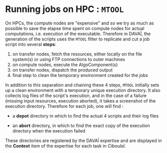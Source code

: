 # Running jobs on HPC : `MTOOL`

On HPCs, the compute nodes are "expensive" and so we try as much as possible to save the elapse time spent on compute nodes for actual
computations, i.e. execution of the executable. 
Therefore in DAVAÏ, the generation of the scripts uses the `MTOOL` filter to replicate and cut a job script into several **steps**:

1. on transfer nodes, fetch the resources, either locally on the file system(s) or using FTP connections to outer machines
2. on compute nodes, execute the AlgoComponent(s)
3. on transfer nodes, dispatch the produced output
4. final step to clean the temporary environment created for the jobs

In addition to this separation and chaining these 4 steps, `MTOOL` initially sets up a clean environment with a temporary unique execution
directory. It also collects log files of the script's execution, and in the case of a failure (missing input resources, execution aborted), it
takes a screenshot of the execution directory. Therefore for each job, one will find :

- a **depot** directory in which to find the actual 4 scripts and their log files

- an **abort** directory, in which to find the exact copy of the execution directory when the execution failed

These directories are registered by the DAVAÏ expertise and are displayed in the **Context** item of the expertise for each task in *Ciboulaï*.
